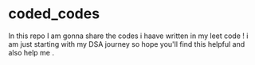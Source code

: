 # coded_codes
In this repo I am gonna share the codes i haave written in my leet code ! i am just starting with my DSA journey so hope you'll find this helpful and also help me .
